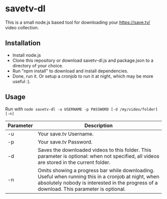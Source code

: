 # savetv-dl

This is a small node.js based tool for downloading your https://save.tv/ video collection.

## Installation

- Install node.js
- Clone this repository or download savetv-dl.js and package.json to a directory of your choice.
- Run "npm install" to download and install dependencies.
- Done, run it. Or setup a cronjob to run it at night, which may be more useful :).

## Usage

Run with `node savetv-dl -u USERNAME -p PASSWORD [-d /my/video/folder] [-n]`

Parameter | Description
----------|------------
-u | Your save.tv Username.
-p | Your save.tv Password.
-d | Saves the downloaded videos to this folder. This parameter is optional: when not specified, all videos are stored in the current folder. 
-n | Omits showing a progress bar while downloading. Useful when running this in a cronjob at night, when absolutely nobody is interested in the progress of a download. This parameter is optional.

